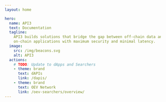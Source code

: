 ```yaml
---
layout: home

hero:
  name: API3
  text: Documentation
  tagline:
    API3 builds solutions that bridge the gap between off-chain data and
    on-chain applications with maximum security and minimal latency.
  image:
    src: /img/beacons.svg
    alt: API3
  actions:
    # TODO: Update to dApps and Searchers
    - theme: brand
      text: dAPIs
      link: /dapis/
    - theme: brand
      text: OEV Network
      link: /oev-searchers/overview/
---
```

